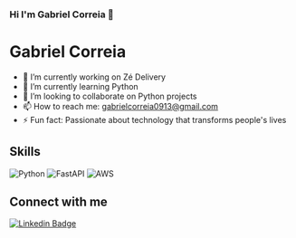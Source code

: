 ### Hi I'm Gabriel Correia 👋

<!--
**gabriel-correia0408/gabriel-correia0408** is a ✨ _special_ ✨ repository because its `README.md` (this file) appears on your GitHub profile.

Here are some ideas to get you started:
-->
# Gabriel Correia

- 🔭 I’m currently working on Zé Delivery
- 🌱 I’m currently learning Python
- 👯 I’m looking to collaborate on Python projects
- 📫 How to reach me: gabrielcorreia0913@gmail.com
- ⚡ Fun fact: Passionate about technology that transforms people's lives

## Skills

![Python](https://img.shields.io/badge/-Python-3776AB?style=flat-square&logo=python&logoColor=white)
![FastAPI](https://img.shields.io/badge/-FastAPI-009688?style=flat-square&logo=fastapi&logoColor=white)
![AWS](https://img.shields.io/badge/-AWS-232F3E?style=flat-square&logo=amazon-aws&logoColor=white)

## Connect with me

[![Linkedin Badge](https://img.shields.io/badge/-LinkedIn-blue?style=flat-square&logo=Linkedin&logoColor=white)](https://www.linkedin.com/in/gabriel-correia-5a79921b2/)


